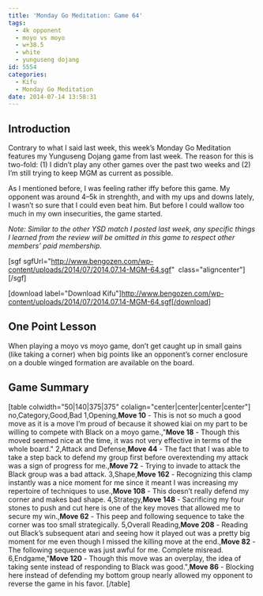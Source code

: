 ```yaml
---
title: 'Monday Go Meditation: Game 64'
tags:
  - 4k opponent
  - moyo vs moyo
  - w+38.5
  - white
  - yunguseng dojang
id: 5554
categories:
  - Kifu
  - Monday Go Meditation
date: 2014-07-14 13:58:31
---
```


## Introduction

Contrary to what I said last week, this week’s Monday Go Meditation features my Yunguseng Dojang game from last week. The reason for this is two-fold: (1) I didn’t play any other games over the past two weeks and (2) I’m still trying to keep MGM as current as possible.

As I mentioned before, I was feeling rather iffy before this game. My opponent was around 4–5k in strenghth, and with my ups and downs lately, I wasn’t so sure that I could even beat him. But before I could wallow too much in my own insecurities, the game started.

_Note: Similar to the other YSD match I posted last week, any specific things I learned from the review will be omitted in this game to respect other members’ paid membership._

[sgf sgfUrl="http://www.bengozen.com/wp-content/uploads/2014/07/2014.07.14-MGM-64.sgf"  class="aligncenter"][/sgf]

[download label="Download Kifu"]http://www.bengozen.com/wp-content/uploads/2014/07/2014.07.14-MGM-64.sgf[/download]

## **One Point Lesson**

When playing a moyo vs moyo game, don’t get caught up in small gains (like taking a corner) when big points like an opponent’s corner enclosure on a double winged formation are available on the board.

<!--more-->

## Game Summary

[table colwidth="50|140|375|375" colalign="center|center|center|center"]
no,Category,Good,Bad
1,Opening,**Move 10** - This is not so much a good move as it is a move I’m proud of because it showed kiai on my part to be willing to compete with Black on a moyo game.,"**Move 18** - Though this moved seemed nice at the time, it was not very effective in terms of the whole board."
2,Attack and Defense,**Move 44** - The fact that I was able to take a step back to defend my group first before overextending my attack was a sign of progress for me.,**Move 72** - Trying to invade to attack the Black group was a bad attack.
3,Shape,**Move 162** - Recognizing this clamp instantly was a nice moment for me since it meant I was increasing my repertoire of techniques to use.,**Move 108** - This doesn’t really defend my corner and makes bad shape.
4,Strategy,**Move 148** - Sacrificing my four stones to push and cut here is one of the key moves that allowed me to secure my win.,**Move 62** - This peep and following sequence to take the corner was too small strategically.
5,Overall Reading,**Move 208** - Reading out Black’s subsequent atari and seeing how it played out was a pretty big moment for me even though I missed the killing move at the end.,**Move 82** - The following sequence was just awful for me. Complete misread.
6,Endgame,"**Move 120** - Though this move was an overplay, the idea of taking sente instead of responding to Black was good.",**Move 86** - Blocking here instead of defending my bottom group nearly allowed my opponent to reverse the game in his favor.
[/table]